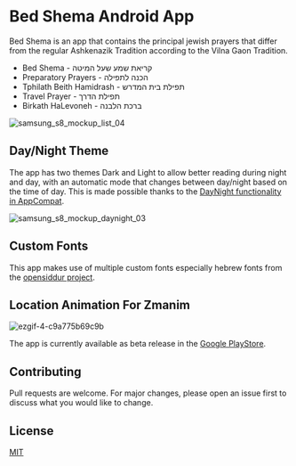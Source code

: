 # Bed Shema Android App

Bed Shema is an app that contains the principal jewish prayers that differ from the regular Ashkenazik Tradition according to the Vilna Gaon Tradition.
* Bed Shema - קריאת שמע שעל המיטה
* Preparatory Prayers - הכנה לתפילה
* Tphilath Beith Hamidrash - תפילת בית המדרש
* Travel Prayer - תפילת הדרך
* Birkath HaLevoneh - ברכת הלבנה

![samsung_s8_mockup_list_04](https://user-images.githubusercontent.com/17436690/48903831-4c0f9f80-ee65-11e8-993e-af16b114bb0c.png)

## Day/Night Theme
The app has two themes Dark and Light to allow better reading during night and day, with an automatic mode that changes between day/night based on the time of day.
This is made possible thanks to the [DayNight functionality in AppCompat](https://medium.com/androiddevelopers/appcompat-v23-2-daynight-d10f90c83e94).


![samsung_s8_mockup_daynight_03](https://user-images.githubusercontent.com/17436690/48903953-98f37600-ee65-11e8-8165-9bf0016acb09.png)


## Custom Fonts
This app makes use of multiple custom fonts especially hebrew fonts from the [opensiddur project](https://opensiddur.org/help/fonts/).

## Location Animation For Zmanim
![ezgif-4-c9a775b69c9b](https://user-images.githubusercontent.com/17436690/52405456-f9449c00-2ad3-11e9-8536-ab9399126d01.gif)

The app is currently available as beta release in the [Google PlayStore](https://play.google.com/store/apps/details?id=com.thinkhodl.bedshema).
## Contributing
Pull requests are welcome. For major changes, please open an issue first to discuss what you would like to change.

## License
[MIT](https://choosealicense.com/licenses/mit/)
